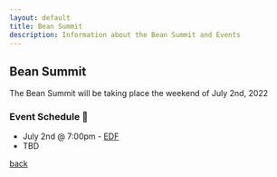 ```yaml
---
layout: default
title: Bean Summit
description: Information about the Bean Summit and Events
---
```


## Bean Summit

The Bean Summit will be taking place the weekend of July 2nd, 2022

### Event Schedule 📆

- July 2nd @ 7:00pm - [EDF](./)
- TBD

[back](./)
